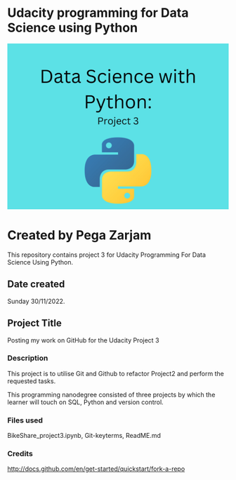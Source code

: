 # Udacity programming for Data Science using Python
<img src="Image/Data_Science_with_Python_Project_3.jpg" width="1000">

# Created by Pega Zarjam

This repository contains project 3 for Udacity Programming For Data Science Using Python.

## Date created
Sunday 30/11/2022.

## Project Title
Posting my work on GitHub for the Udacity Project 3


### Description
This  project is  to  utilise Git and Github to refactor Project2 and perform the requested tasks. 

This programming nanodegree consisted of three projects by which the learner will touch on SQL, Python and version control.

### Files used
BikeShare_project3.ipynb, Git-keyterms, ReadME.md 

### Credits
http://docs.github.com/en/get-started/quickstart/fork-a-repo






















